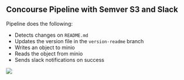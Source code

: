 ## Concourse Pipeline with Semver S3 and Slack

Pipeline does the following:
- Detects changes on `README.md`
- Updates the version file in the `version-readme` branch
- Writes an object to minio
- Reads the object from minio
- Sends slack notifications on success

![](https://user-images.githubusercontent.com/567298/54077152-568f6100-42bd-11e9-8217-be65f3bd9d3c.png)
